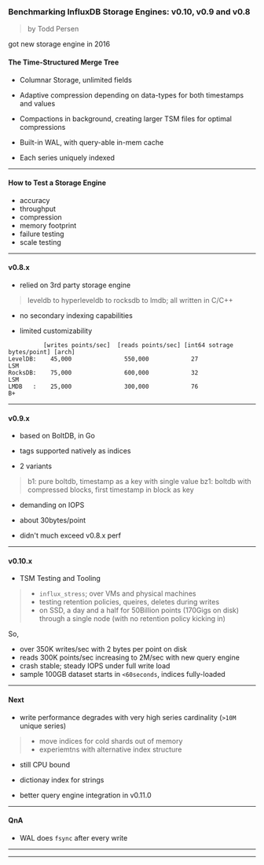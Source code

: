 
### Benchmarking InfluxDB Storage Engines: v0.10, v0.9 and v0.8

> by Todd Persen

got new storage engine in 2016

#### The Time-Structured Merge Tree

* Columnar Storage, unlimited fields

* Adaptive compression depending on data-types for both timestamps and values

* Compactions in background, creating larger TSM files for optimal compressions

* Built-in WAL, with query-able in-mem cache

* Each series uniquely indexed

---

#### How to Test a Storage Engine

* accuracy
* throughput
* compression
* memory footprint
* failure testing
* scale testing

---

#### v0.8.x

* relied on 3rd party storage engine
> leveldb to hyperleveldb to rocksdb to lmdb; all written in C/C++

* no secondary indexing capabilities

* limited customizability

```
          [writes points/sec]  [reads points/sec] [int64 sotrage bytes/point] [arch]
LevelDB:    45,000               550,000            27                         LSM
RocksDB:    75,000               600,000            32                         LSM
LMDB   :    25,000               300,000            76                         B+
```

---

#### v0.9.x

* based on BoltDB, in Go

* tags supported natively as indices

* 2 variants
> b1: pure boltdb, timestamp as a key with single value
> bz1: boltdb with compressed blocks, first timestamp in block as key

* demanding on IOPS

* about 30bytes/point

* didn't much exceed v0.8.x perf

---

#### v0.10.x

* TSM Testing and Tooling
> * `influx_stress`; over VMs and physical machines
> * testing retention policies, queires, deletes during writes
> * on SSD, a day and a half for 50Billion points (170Gigs on disk) through a single node (with no retention policy kicking in)

So,
* over 350K writes/sec with 2 bytes per point on disk
* reads 300K points/sec increasing to 2M/sec with new query engine
* crash stable; steady IOPS under full write load
* sample 100GB dataset starts in `<60seconds`, indices fully-loaded

---

#### Next

* write performance degrades with very high series cardinality (`>10M` unique series)
> * move indices for cold shards out of memory
> * experiemtns with alternative index structure

* still CPU bound

* dictionay index for strings

* better query engine integration in v0.11.0

---

#### QnA

* WAL does `fsync` after every write

---
---

